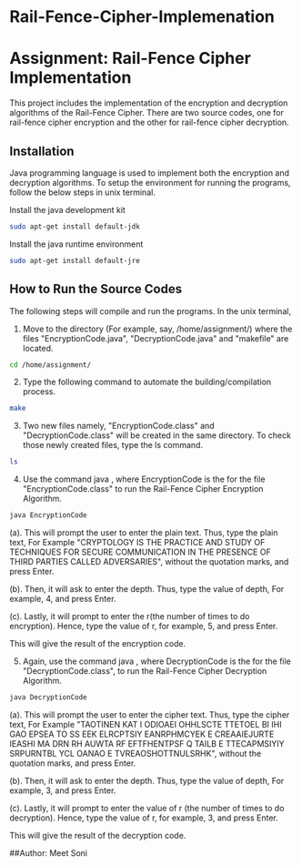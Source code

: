 # Rail-Fence-Cipher-Implemenation
# Assignment: Rail-Fence Cipher Implementation

This project includes the implementation of the encryption and decryption algorithms of the Rail-Fence Cipher. There are two source codes, one for rail-fence cipher encryption and the other for rail-fence cipher decryption.

## Installation

Java programming language is used to implement both the encryption and decryption algorithms. To setup the environment for running the programs, follow the below steps in unix terminal.

Install the java development kit
```bash
sudo apt-get install default-jdk
```

Install the java runtime environment
```bash
sudo apt-get install default-jre
```

## How to Run the Source Codes

The following steps will compile and run the programs. In the unix terminal,
1. Move to the directory (For example, say, /home/assignment/) where the files "EncryptionCode.java", "DecryptionCode.java" and "makefile" are located.
```bash
cd /home/assignment/
```

2. Type the following command to automate the building/compilation process.
```bash
make
```

3. Two new files namely, "EncryptionCode.class" and "DecryptionCode.class" will be created in the same directory. To check those newly created files, type the ls command.
```bash
ls
```

4. Use the command java <filename>, where EncryptionCode is the <filename> for the file "EncryptionCode.class" to run the Rail-Fence Cipher Encryption Algorithm.
```bash
java EncryptionCode
```
(a). This will prompt the user to enter the plain text. Thus, type the plain text, For Example "CRYPTOLOGY IS THE PRACTICE AND STUDY OF TECHNIQUES FOR SECURE COMMUNICATION IN THE PRESENCE OF THIRD PARTIES CALLED ADVERSARIES", without the quotation marks, and press Enter.

(b). Then, it will ask to enter the depth. Thus, type the value of depth, For example, 4, and press  Enter.

(c). Lastly, it will prompt to enter the r(the number of times to do encryption). Hence, type the value of r, for example, 5, and press Enter.

This will give the result of the encryption code.

5. Again, use the command java <filename>, where DecryptionCode is the <filename> for the file "DecryptionCode.class", to run the Rail-Fence Cipher Decryption Algorithm.
```bash
java DecryptionCode
```
(a). This will prompt the user to enter the cipher text. Thus, type the cipher text, For Example "TAOTINEN KAT I ODIOAEI OHHLSCTE TTETOEL BI IHI GAO   EPSEA TO SS  EEK  ELRCPTSIY EANRPHMCYEK E CREAAIEJURTE  IEASHI MA DRN RH  AUWTA RF EFTFHENTPSF Q   TAILB E TTECAPMSIYIY SRPURNTBL YCL OANAO  E  TVREAOSHOTTNULSRHK", without the quotation marks, and press Enter.

(b). Then, it will ask to enter the depth. Thus, type the value of depth, For example, 3, and press  Enter.

(c). Lastly, it will prompt to enter the value of r (the number of times to do decryption). Hence, type the value of r, for example, 3, and press Enter.

This will give the result of the decryption code.


##Author:
  Meet Soni
